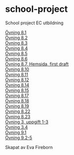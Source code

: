 # school-project
School project EC utbildning
<p>
<a href="https://eva-fireborn.github.io/school-project/%C3%96vning8.1.html">Övning 8.1</a><br>
<a href="https://eva-fireborn.github.io/school-project/%C3%96vning8.2.html">Övning 8.2</a><br>
<a href="https://eva-fireborn.github.io/school-project/%C3%96vning8.3.html">Övning 8.3</a><br>
<a href="https://eva-fireborn.github.io/school-project/%C3%96vning8.4.html">Övning 8.4</a><br>
<a href="https://eva-fireborn.github.io/school-project/%C3%96vning8.5.html">Övning 8.5</a><br>
<a href="https://eva-fireborn.github.io/school-project/%C3%96vning8.6.html">Övning 8.6</a><br>
<a href="https://eva-fireborn.github.io/school-project/HTML-excercises.html">Övning 8.7, Hemsida, first draft</a><br>
<a href="https://eva-fireborn.github.io/school-project/%C3%96vning10.html">Övning 8.10</a><br>
<a href="https://eva-fireborn.github.io/school-project/ovning11.html">Övning 8.11</a><br>
<a href="https://eva-fireborn.github.io/school-project/ovning8.12.html">Övning 8.12</a><br>
<a href="https://eva-fireborn.github.io/school-project/ovning8.14.html">Övning 8.14</a><br>
<a href="https://eva-fireborn.github.io/school-project/ovning8.15.html">Övning 8.15</a><br>
<a href="https://eva-fireborn.github.io/school-project/ovning8.17.html">Övning 8.17</a><br>
<a href="https://eva-fireborn.github.io/school-project/ovning8.18.html">Övning 8.18</a><br>
<a href="https://eva-fireborn.github.io/school-project/ovning8.19.html">Övning 8.19</a><br>
<a href="https://eva-fireborn.github.io/school-project/ovning8.22.html">Övning 8.22</a><br>
<a href="https://eva-fireborn.github.io/school-project/ovning8.23.html">Övning 8.23</a><br>
<a href="https://eva-fireborn.github.io/school-project/ovning3.1-3.html">Övning 3, uppgift 1-3</a><br>
<a href="https://eva-fireborn.github.io/school-project/ovning3.4.html">Övning 3.4</a><br>
<a href="https://eva-fireborn.github.io/school-project/ovning9.1.html">Övning 9.1</a><br>
<a href="https://eva-fireborn.github.io/school-project/ovning9.2-5.html">Övning 9.2-5</a>
</p> 
<p>Skapat av Eva Fireborn</p>

      
